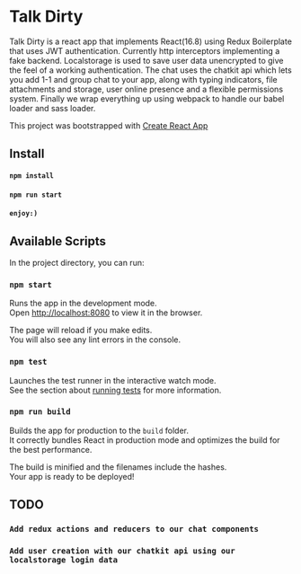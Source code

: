 # Talk Dirty

Talk Dirty is a react app that implements React(16.8) using Redux Boilerplate that uses JWT authentication. Currently http interceptors implementing a fake backend. Localstorage is used to save user data unencrypted to give the feel of a working authentication. The chat uses the chatkit api which lets you add 1-1 and group chat to your app, along with typing indicators, file attachments and storage, user online presence and a flexible permissions system. Finally we wrap everything up using webpack to handle our babel loader and sass loader.

This project was bootstrapped with [Create React App](https://github.com/facebook/create-react-app)

## Install

#### `npm install`
#### `npm run start`
#### `enjoy:)`

## Available Scripts

In the project directory, you can run:

### `npm start`

Runs the app in the development mode.<br>
Open [http://localhost:8080](http://localhost:8080) to view it in the browser.

The page will reload if you make edits.<br>
You will also see any lint errors in the console.

### `npm test`

Launches the test runner in the interactive watch mode.<br>
See the section about [running tests](https://facebook.github.io/create-react-app/docs/running-tests) for more information.

### `npm run build`

Builds the app for production to the `build` folder.<br>
It correctly bundles React in production mode and optimizes the build for the best performance.

The build is minified and the filenames include the hashes.<br>
Your app is ready to be deployed!

## TODO
### `Add redux actions and reducers to our chat components`
### `Add user creation with our chatkit api using our localstorage login data`

